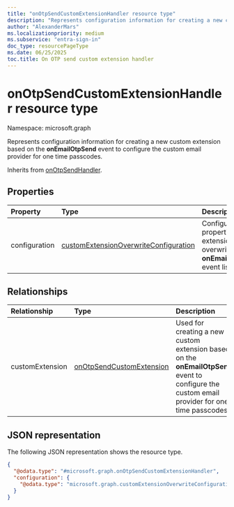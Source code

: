 ```yaml
---
title: "onOtpSendCustomExtensionHandler resource type"
description: "Represents configuration information for creating a new custom extension based on the onEmailOtpSend event to configure the custom email provider for one time passcodes."
author: "AlexanderMars"
ms.localizationpriority: medium
ms.subservice: "entra-sign-in"
doc_type: resourcePageType
ms.date: 06/25/2025
toc.title: On OTP send custom extension handler
---
```


# onOtpSendCustomExtensionHandler resource type

Namespace: microsoft.graph

Represents configuration information for creating a new custom extension based on the **onEmailOtpSend** event to configure the custom email provider for one time passcodes.


Inherits from [onOtpSendHandler](../resources/onotpsendhandler.md).


## Properties
|Property|Type|Description|
|:---|:---|:---|
|configuration|[customExtensionOverwriteConfiguration](../resources/customextensionoverwriteconfiguration.md)|Configuration regarding properties of the custom extension that are can be overwritten for the **onEmailOtpSendListener** event listener.|

## Relationships
|Relationship|Type|Description|
|:---|:---|:---|
|customExtension|[onOtpSendCustomExtension](../resources/onotpsendcustomextension.md)|Used for creating a new custom extension based on the **onEmailOtpSend** event to configure the custom email provider for one time passcodes.|

## JSON representation
The following JSON representation shows the resource type.
<!-- {
  "blockType": "resource",
  "@odata.type": "microsoft.graph.onOtpSendCustomExtensionHandler"
}
-->
``` json
{
  "@odata.type": "#microsoft.graph.onOtpSendCustomExtensionHandler",
  "configuration": {
    "@odata.type": "microsoft.graph.customExtensionOverwriteConfiguration"
  }
}
```